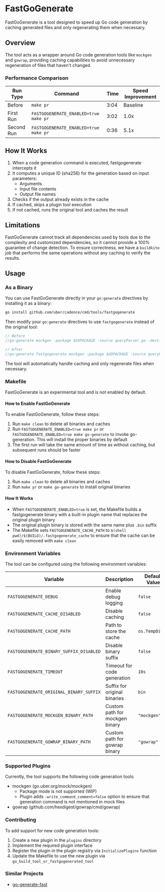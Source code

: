 # FastGoGenerate

FastGoGenerate is a tool designed to speed up Go code generation by caching generated files and only regenerating them when necessary.

## Overview

The tool acts as a wrapper around Go code generation tools like `mockgen` and `gowrap`, providing caching capabilities to avoid unnecessary regeneration of files that haven't changed.

### Performance Comparison

| Run Type | Command | Time | Speed Improvement |
|----------|---------|------|-------------------|
| Before | `make pr` | 3:04 | Baseline |
| First Run | `FASTGOGENERATE_ENABLED=true make pr` | 3:02 | 1.0x |
| Second Run | `FASTGOGENERATE_ENABLED=true make pr` | 0:36 | 5.1x |

## How It Works
1. When a code generation command is executed, fastgogenerate intercepts it
2. It computes a unique ID (sha256) for the generation based on input parameters:
   * Arguments
   * Input file contents
   * Output file names
3. Checks if the output already exists in the cache
4. If cached, skips a plugin tool execution
5. If not cached, runs the original tool and caches the result

## Limitations

FastGoGenerate cannot track all dependencies used by tools due to the complexity and customized dependencies, so it cannot provide a 100% guarantee of change detection. To ensure correctness, we have a `buildkite` job that performs the same operations without any caching to verify the results.

## Usage

### As a Binary

You can use FastGoGenerate directly in your `go:generate` directives by installing it as a binary:

```bash
go install github.com/uber/cadence/cmd/tools/fastgogenerate
```

Then modify your `go:generate` directives to use `fastgogenerate` instead of the original tool:

```go
// Before
//go:generate mockgen -package $GOPACKAGE -source queryParser.go -destination queryParser_mock.go -mock_names Interface=MockQueryParser

// After
//go:generate fastgogenerate mockgen -package $GOPACKAGE -source queryParser.go -destination queryParser_mock.go -mock_names Interface=MockQueryParser
```

The tool will automatically handle caching and only regenerate files when necessary.

### Makefile

FastGoGenerate is an experimental tool and is not enabled by default.

#### How to Enable FastGoGenerate

To enable FastGoGenerate, follow these steps:
1. Run `make clean` to delete all binaries and caches
2. Run `FASTGOGENERATE_ENABLED=true make pr` or `FASTGOGENERATE_ENABLED=true make go-generate` to invoke go-generation. This will install the proper binaries by default
3. The first run will take the same amount of time as without caching, but subsequent runs should be faster

#### How to Disable FastGoGenerate

To disable FastGoGenerate, follow these steps:
1. Run `make clean` to delete all binaries and caches
2. Run `make pr` or `make go-generate` to install original binaries

#### How It Works

* When `FASTGOGENERATE_ENABLED=true` is set, the Makefile builds a fastgogenerate binary with a built-in plugin name that replaces the original plugin binary
* The original plugin binary is stored with the same name plus `.bin` suffix
* The Makefile sets `FASTGOGENERATE_CACHE_PATH` to `$(shell pwd)/$(BUILD)/.fastgogenerate_cache` to ensure that the cache can be easily removed with `make clean`

### Environment Variables

The tool can be configured using the following environment variables:

| Variable | Description | Default Value |
|----------|-------------|---------------|
| `FASTGOGENERATE_DEBUG` | Enable debug logging | `false` |
| `FASTGOGENERATE_CACHE_DISABLED` | Disable caching | `false` |
| `FASTGOGENERATE_CACHE_PATH` | Path to store the cache | `os.TempDir()` |
| `FASTGOGENERATE_BINARY_SUFFIX_DISABLED` | Disable binary suffix | `false` |
| `FASTGOGENERATE_TIMEOUT` | Timeout for code generation | `10s` |
| `FASTGOGENERATE_ORIGINAL_BINARY_SUFFIX` | Suffix for original binaries | `bin` |
| `FASTGOGENERATE_MOCKGEN_BINARY_PATH` | Custom path for mockgen binary | `"mockgen"` |
| `FASTGOGENERATE_GOWRAP_BINARY_PATH` | Custom path for gowrap binary | `"gowrap"` |

### Supported Plugins

Currently, the tool supports the following code generation tools:
- mockgen (go.uber.org/mock/mockgen)
  * Package mode is not supported (WIP)
  * Plugin adds `-write_command_comment=false` option to ensure that generation command is not mentioned in mock files
- gowrap (github.com/hexdigest/gowrap/cmd/gowrap)

### Contributing

To add support for new code generation tools:
1. Create a new plugin in the `plugins` directory
2. Implement the required plugin interface
3. Register the plugin in the plugin registry via `InitializePlugins` function
4. Update the Makefile to use the new plugin via `go_build_tool_or_fastgogenerated_tool`

### Similar Projects

- [go-generate-fast](https://github.com/oNaiPs/go-generate-fast)